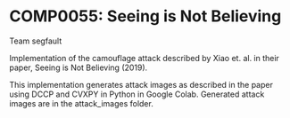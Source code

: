 # COMP0055: Seeing is Not Believing
Team segfault

Implementation of the camouflage attack described by Xiao et. al. in their paper, Seeing is Not Believing (2019).

This implementation generates attack images as described in the paper using DCCP and CVXPY in Python in Google Colab. Generated attack images are in the attack_images folder.